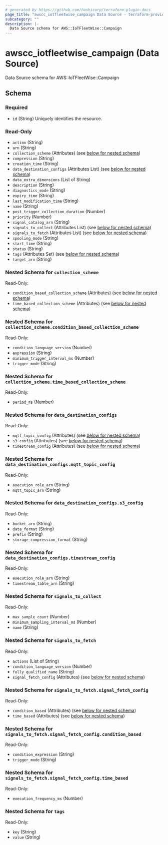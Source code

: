 ```yaml
---
# generated by https://github.com/hashicorp/terraform-plugin-docs
page_title: "awscc_iotfleetwise_campaign Data Source - terraform-provider-awscc"
subcategory: ""
description: |-
  Data Source schema for AWS::IoTFleetWise::Campaign
---
```


# awscc_iotfleetwise_campaign (Data Source)

Data Source schema for AWS::IoTFleetWise::Campaign



<!-- schema generated by tfplugindocs -->
## Schema

### Required

- `id` (String) Uniquely identifies the resource.

### Read-Only

- `action` (String)
- `arn` (String)
- `collection_scheme` (Attributes) (see [below for nested schema](#nestedatt--collection_scheme))
- `compression` (String)
- `creation_time` (String)
- `data_destination_configs` (Attributes List) (see [below for nested schema](#nestedatt--data_destination_configs))
- `data_extra_dimensions` (List of String)
- `description` (String)
- `diagnostics_mode` (String)
- `expiry_time` (String)
- `last_modification_time` (String)
- `name` (String)
- `post_trigger_collection_duration` (Number)
- `priority` (Number)
- `signal_catalog_arn` (String)
- `signals_to_collect` (Attributes List) (see [below for nested schema](#nestedatt--signals_to_collect))
- `signals_to_fetch` (Attributes List) (see [below for nested schema](#nestedatt--signals_to_fetch))
- `spooling_mode` (String)
- `start_time` (String)
- `status` (String)
- `tags` (Attributes Set) (see [below for nested schema](#nestedatt--tags))
- `target_arn` (String)

<a id="nestedatt--collection_scheme"></a>
### Nested Schema for `collection_scheme`

Read-Only:

- `condition_based_collection_scheme` (Attributes) (see [below for nested schema](#nestedatt--collection_scheme--condition_based_collection_scheme))
- `time_based_collection_scheme` (Attributes) (see [below for nested schema](#nestedatt--collection_scheme--time_based_collection_scheme))

<a id="nestedatt--collection_scheme--condition_based_collection_scheme"></a>
### Nested Schema for `collection_scheme.condition_based_collection_scheme`

Read-Only:

- `condition_language_version` (Number)
- `expression` (String)
- `minimum_trigger_interval_ms` (Number)
- `trigger_mode` (String)


<a id="nestedatt--collection_scheme--time_based_collection_scheme"></a>
### Nested Schema for `collection_scheme.time_based_collection_scheme`

Read-Only:

- `period_ms` (Number)



<a id="nestedatt--data_destination_configs"></a>
### Nested Schema for `data_destination_configs`

Read-Only:

- `mqtt_topic_config` (Attributes) (see [below for nested schema](#nestedatt--data_destination_configs--mqtt_topic_config))
- `s3_config` (Attributes) (see [below for nested schema](#nestedatt--data_destination_configs--s3_config))
- `timestream_config` (Attributes) (see [below for nested schema](#nestedatt--data_destination_configs--timestream_config))

<a id="nestedatt--data_destination_configs--mqtt_topic_config"></a>
### Nested Schema for `data_destination_configs.mqtt_topic_config`

Read-Only:

- `execution_role_arn` (String)
- `mqtt_topic_arn` (String)


<a id="nestedatt--data_destination_configs--s3_config"></a>
### Nested Schema for `data_destination_configs.s3_config`

Read-Only:

- `bucket_arn` (String)
- `data_format` (String)
- `prefix` (String)
- `storage_compression_format` (String)


<a id="nestedatt--data_destination_configs--timestream_config"></a>
### Nested Schema for `data_destination_configs.timestream_config`

Read-Only:

- `execution_role_arn` (String)
- `timestream_table_arn` (String)



<a id="nestedatt--signals_to_collect"></a>
### Nested Schema for `signals_to_collect`

Read-Only:

- `max_sample_count` (Number)
- `minimum_sampling_interval_ms` (Number)
- `name` (String)


<a id="nestedatt--signals_to_fetch"></a>
### Nested Schema for `signals_to_fetch`

Read-Only:

- `actions` (List of String)
- `condition_language_version` (Number)
- `fully_qualified_name` (String)
- `signal_fetch_config` (Attributes) (see [below for nested schema](#nestedatt--signals_to_fetch--signal_fetch_config))

<a id="nestedatt--signals_to_fetch--signal_fetch_config"></a>
### Nested Schema for `signals_to_fetch.signal_fetch_config`

Read-Only:

- `condition_based` (Attributes) (see [below for nested schema](#nestedatt--signals_to_fetch--signal_fetch_config--condition_based))
- `time_based` (Attributes) (see [below for nested schema](#nestedatt--signals_to_fetch--signal_fetch_config--time_based))

<a id="nestedatt--signals_to_fetch--signal_fetch_config--condition_based"></a>
### Nested Schema for `signals_to_fetch.signal_fetch_config.condition_based`

Read-Only:

- `condition_expression` (String)
- `trigger_mode` (String)


<a id="nestedatt--signals_to_fetch--signal_fetch_config--time_based"></a>
### Nested Schema for `signals_to_fetch.signal_fetch_config.time_based`

Read-Only:

- `execution_frequency_ms` (Number)




<a id="nestedatt--tags"></a>
### Nested Schema for `tags`

Read-Only:

- `key` (String)
- `value` (String)
